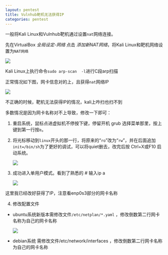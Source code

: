 ```yaml
---
layout: pentest
title: Vulnhub靶机无法获得IP
categories: pentest
---
```


一般将Kali Linux和Vulnhub靶机通过设置`nat`网络连接。

先在VirtualBox *全局设定-网络* 点击  *添加新NAT网络*，将Kali Linux和靶机网络设置为`NAT网络`

![](https://static.iihack.top/vulnhub/0/1.PNG)

Kali Linux上执行命令`sudo arp-scan  -l`进行C段arp扫描

正常情况如下图，网卡信息对的上，且获得`nat`网络IP

![](https://static.iihack.top/vulnhub/0/2.PNG)

不正确的时候，靶机无法获得IP的情况，kali上咋扫也扫不到

多数情况是因为网卡名称对不上导致，修改一下即可：

1. 重启系统，鼠标点进虚拟机不停按下键，停留开机 grub 选择菜单那里，按上键到第一行按`e`。

2. 将光标移动到`linux`开头的那一行，将原来的“`ro`”改为“`rw`”，并在后面追加`init=/bin/sh`为了更好的调试，可以将quiet删去，改完后按 Ctrl+X或F10 启动系统。

   ![](https://static.iihack.top/vulnhub/0/3.PNG)

3. 成功进入单用户模式。看到了熟悉的 # 输入ip a

   ![](https://static.iihack.top/vulnhub/0/4.PNG)

这里我已经改好获得了IP，注意看enp0s3部分的网卡名称

4. 修改配置文件

- ubuntu系统新版本需修改文件`/etc/netplan/*.yaml` ，修改倒数第二行网卡名称为自己的网卡名称

    ![](https://static.iihack.top/vulnhub/0/5.PNG)

- debian系统 需修改文件/etc/network/interfaces ，修改倒数第二行网卡名称为自己的网卡名称

